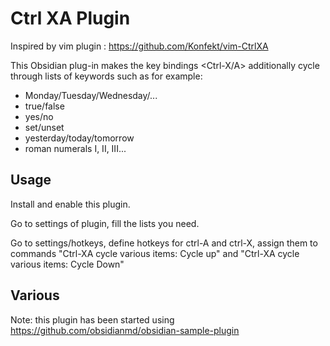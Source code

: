 # Ctrl XA Plugin

Inspired by vim plugin : https://github.com/Konfekt/vim-CtrlXA

This Obsidian plug-in makes the key bindings <Ctrl-X/A>
additionally cycle through lists of keywords such as for example:

- Monday/Tuesday/Wednesday/...
- true/false
- yes/no
- set/unset
- yesterday/today/tomorrow
- roman numerals I, II, III...

## Usage

Install and enable this plugin.

Go to settings of plugin, fill the lists you need.

Go to settings/hotkeys, define hotkeys for ctrl-A and ctrl-X, assign them to commands "Ctrl-XA cycle various items: Cycle up" and "Ctrl-XA cycle various items: Cycle Down"

## Various

Note: this plugin has been started using <https://github.com/obsidianmd/obsidian-sample-plugin>
